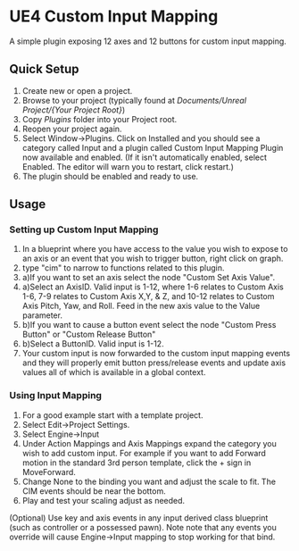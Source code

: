 UE4 Custom Input Mapping
=======

A simple plugin exposing 12 axes and 12 buttons for custom input mapping.

## Quick Setup ##
1. Create new or open a project. 
2. Browse to your project (typically found at *Documents/Unreal Project/{Your Project Root}*)
3. Copy *Plugins* folder into your Project root.
5. Reopen your project again.
6. Select Window->Plugins. Click on Installed and you should see a category called Input and a plugin called Custom Input Mapping Plugin now available and enabled. (If it isn't automatically enabled, select Enabled. The editor will warn you to restart, click restart.)
7. The plugin should be enabled and ready to use. 

## Usage ##

### Setting up Custom Input Mapping

1. In a blueprint where you have access to the value you wish to expose to an axis or an event that you wish to trigger button, right click on graph.
2. type "cim" to narrow to functions related to this plugin.
3. a)If you want to set an axis select the node "Custom Set Axis Value".
4. a)Select an AxisID. Valid input is 1-12, where 1-6 relates to Custom Axis 1-6, 7-9 relates to Custom Axis X,Y, & Z, and 10-12 relates to Custom Axis Pitch, Yaw, and Roll. Feed in the new axis value to the Value parameter.
3. b)If you want to cause a button event select the node "Custom Press Button" or "Custom Release Button"
4. b)Select a ButtonID. Valid input is 1-12.
5. Your custom input is now forwarded to the custom input mapping events and they will properly emit button press/release events and update axis values all of which is available in a global context.


### Using Input Mapping ###

 1.	For a good example start with a template project.
 3.	Select Edit->Project Settings.
 4.	Select Engine->Input
 5.	Under Action Mappings and Axis Mappings expand the category you wish to add custom input. For example if you want to add Forward motion in the standard 3rd person template, click the + sign in MoveForward.
 6.	Change None to the binding you want and adjust the scale to fit. The CIM events should be near the bottom.
 7.	Play and test your scaling adjust as needed.

(Optional) Use key and axis events in any input derived class blueprint (such as controller or a possessed pawn). Note note that any events you override will cause Engine->Input mapping to stop working for that bind.
